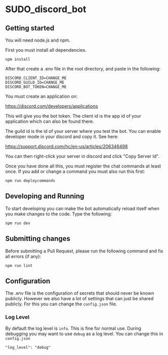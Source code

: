 # SUDO_discord_bot

## Getting started

You will need node.js and npm.

First you must install all dependencies.

```
npm install
```

After that create a .env file in the root directory, and paste in the following:
```
DISCORD_CLIENT_ID=CHANGE_ME
DISCORD_GUILD_ID=CHANGE_ME
DISCORD_BOT_TOKEN=CHANGE_ME
```

You must create an application on:

https://discord.com/developers/applications

This will give you the bot token. The client id is the app id of your application which can also be found there.

The guild id is the id of your server where you test the bot. You can enable developer mode in your discord and copy it. See here:

https://support.discord.com/hc/en-us/articles/206346498

You can then right-click your server in discord and click "Copy Server Id".

Once you have done all this, you must register the chat commands at least once. If you add or change a command you must also run this first:

```
npm run deploycommands
```

## Developing and Running

To start developing you can make the bot automatically reload itself when you make changes to the code.
Type the following:

```
npm run dev
```

## Submitting changes

Before submitting a Pull Request, please run the following command and fix all errors (if any):

```
npm run lint
```

## Configuration

The .env file is the configuration of secrets that should never be known publicly. However we also have a lot
of settings that can just be shared publicly. For this you can change the `config.json` file.

### Log Level

By default the log level is `info`. This is fine for normal use. During debugging you may want to use `debug` as a log level. You can change this in `config.json`

```
"log_level": "debug"
```
